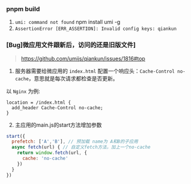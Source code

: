 ### pnpm build 
1.  `umi: command not found`
    npm install umi -g
2. `AssertionError [ERR_ASSERTION]: Invalid config keys: qiankun`





### [Bug]微应用文件跟新后，访问的还是旧版文件]

> https://github.com/umijs/qiankun/issues/1816#top

1. 服务器需要给微应用的 `index.html` 配置一个响应头：`Cache-Control no-cache`，意思就是每次请求都检查是否更新。

以 `Nginx` 为例:

```nginx
location = /index.html {
  add_header Cache-Control no-cache;
}
```

2. 主应用的main.js的start方法增加参数

```js
start({
  prefetch: ['A','B'], // 预加载 name为 A和B的子应用
  async fetch(url) { // 自定义fetch方法，加上一个no-cache
    return window.fetch(url, {
      cache: 'no-cache'
    })
  }
})
```

